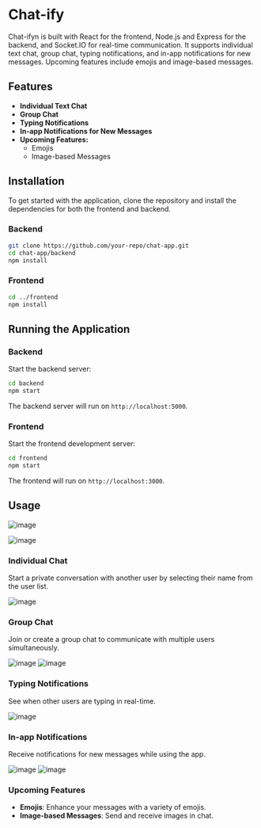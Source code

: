 
# Chat-ify

Chat-ifyn is built with React for the frontend, Node.js and Express for the backend, and Socket.IO for real-time communication. It supports individual text chat, group chat, typing notifications, and in-app notifications for new messages. Upcoming features include emojis and image-based messages.

## Features

- **Individual Text Chat**
- **Group Chat**
- **Typing Notifications**
- **In-app Notifications for New Messages**
- **Upcoming Features:**
  - Emojis
  - Image-based Messages

## Installation

To get started with the application, clone the repository and install the dependencies for both the frontend and backend.

### Backend

```bash
git clone https://github.com/your-repo/chat-app.git
cd chat-app/backend
npm install
```

### Frontend

```bash
cd ../frontend
npm install
```

## Running the Application

### Backend

Start the backend server:

```bash
cd backend
npm start
```

The backend server will run on `http://localhost:5000`.

### Frontend

Start the frontend development server:

```bash
cd frontend
npm start
```

The frontend will run on `http://localhost:3000`.

## Usage
![image](https://github.com/user-attachments/assets/3d91dd0a-edcb-4914-bdd7-ae1c5eba3a29)

![image](https://github.com/user-attachments/assets/d0ac1550-0408-4109-a2fb-976fdbc46bcc)


### Individual Chat

Start a private conversation with another user by selecting their name from the user list.

![image](https://github.com/user-attachments/assets/05f71e24-8626-4f81-b1f4-2d054642d363)


### Group Chat

Join or create a group chat to communicate with multiple users simultaneously.

![image](https://github.com/user-attachments/assets/dfbf13f2-3d18-4bf6-82a0-73fd26df0003)
![image](https://github.com/user-attachments/assets/dbd11b65-51a5-4d02-b8e7-2b1c9f26047d)



### Typing Notifications

See when other users are typing in real-time.

![image](https://github.com/user-attachments/assets/b371dc23-d12a-458f-9c04-7557ac59efa2)


### In-app Notifications

Receive notifications for new messages while using the app.

![image](https://github.com/user-attachments/assets/c2765f5f-6188-4ad9-9552-838d6f6dcb4b)
![image](https://github.com/user-attachments/assets/cd1bfc8c-dc56-4778-a58c-80e7ca9ed9d9)



### Upcoming Features

- **Emojis**: Enhance your messages with a variety of emojis.
- **Image-based Messages**: Send and receive images in chat.


